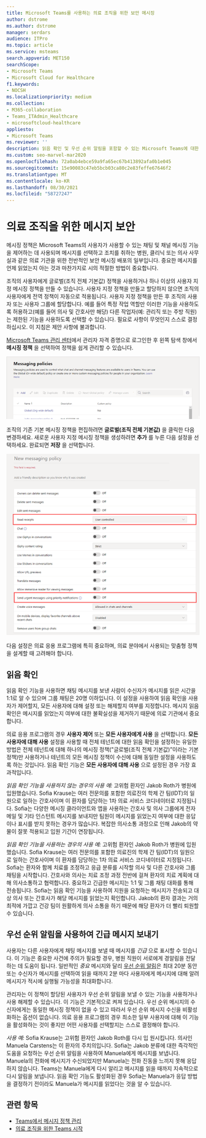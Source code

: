 ```yaml
---
title: Microsoft Teams를 사용하는 의료 조직을 위한 보안 메시징
author: dstrome
ms.author: dstrome
manager: serdars
audience: ITPro
ms.topic: article
ms.service: msteams
search.appverid: MET150
searchScope:
- Microsoft Teams
- Microsoft Cloud for Healthcare
f1.keywords:
- NOCSH
ms.localizationpriority: medium
ms.collection:
- M365-collaboration
- Teams_ITAdmin_Healthcare
- microsoftcloud-healthcare
appliesto:
- Microsoft Teams
ms.reviewer: ''
description: 읽음 확인 및 우선 순위 알림을 포함할 수 있는 Microsoft Teams에 대한 보안 메시징 정책을 사용자 지정하는 방법을 알아보세요.
ms.custom: seo-marvel-mar2020
ms.openlocfilehash: 72a0ab4ebce59a9fa65ec67b413892afa0b1e045
ms.sourcegitcommit: 15e90083c47eb5bcb03ca80c2e83feffe67646f2
ms.translationtype: MT
ms.contentlocale: ko-KR
ms.lasthandoff: 08/30/2021
ms.locfileid: "58727247"
---
```

# <a name="secure-messaging-for-healthcare-organizations"></a>의료 조직을 위한 메시지 보안

메시징 정책은 Microsoft Teams의 사용자가 사용할 수 있는 채팅 및 채널 메시징 기능을 제어하는 데 사용되며 메시지를 선택하고 조치를 취하는 병원, 클리닉 또는 의사 사무실과 같은 의료 기관을 위한 전반적인 보안 메시징 배포의 일부입니다. 중요한 메시지를 언제 읽었는지 아는 것과 마찬가지로 시의 적절한 방법이 중요합니다.

조직의 사용자에게 글로벌(조직 전체 기본값) 정책을 사용하거나 하나 이상의 사용자 지정 메시징 정책을 만들 수 있습니다. 사용자 지정 정책을 만들고 할당하지 않으면 조직의 사용자에게 전역 정책이 자동으로 적용됩니다. 사용자 지정 정책을 만든 후 조직의 사용자 또는 사용자 그룹에 할당합니다. 예를 들어 특정 작업 역할만 이러한 기능을 사용하도록 허용하고(예를 들어 의사 및 간호사만 해당) 다른 작업자(예: 관리직 또는 주방 직원)는 제한된 기능을 사용하도록 선택할 수 있습니다. 필요로 사항이 무엇인지 스스로 결정하십시오. 이 지침은 제안 사항에 불과합니다.

[Microsoft Teams 관리 센터](https://admin.teams.microsoft.com)에서 관리자 자격 증명으로 로그인한 후 왼쪽 탐색 창에서 **메시징 정책** 을 선택하여 정책을 쉽게 관리할 수 있습니다.

 ![메시징 정책 페이지의 스크린샷입니다.](../../media/hc-messaging-policy-admin-center.png)

조직의 기존 기본 메시징 정책을 편집하려면 **글로벌(조직 전체 기본값)** 을 클릭한 다음 변경하세요. 새로운 사용자 지정 메시징 정책을 생성하려면 **추가** 를 누른 다음 설정을 선택하세요. 완료되면 **저장** 을 선택합니다.

![메시징 정책 설정 스크린샷.](../../media/hc-messaging-policy.png)

다음 설정은 의료 응용 프로그램에 특히 중요하며, 의료 분야에서 사용되는 맞춤형 정책을 설계할 때 고려해야 합니다.

## <a name="read-receipts"></a>읽음 확인

읽음 확인 기능을 사용하면 채팅 메시지를 보낸 사람이 수신자가 메시지를 읽은 시간을 1:1로 알 수 있으며 그룹 채팅은 20명 이하입니다. 이 설정을 사용하여 읽음 확인을 사용자가 제어할지, 모든 사용자에 대해 설정 또는 해제할지 여부를 지정합니다. 메시지 읽음 확인은 메시지를 읽었는지 여부에 대한 불확실성을 제거하기 때문에 의료 기관에서 중요합니다.

의료 응용 프로그램의 경우 **사용자 제어** 또는 **모든 사용자에게 사용** 을 선택합니다. **모든 사용자에 대해 사용** 설정을 사용할 때 전체 테넌트에 대한 읽음 확인을 설정하는 유일한 방법은 전체 테넌트에 대해 하나의 메시징 정책("글로벌(조직 전체 기본값)”이라는 기본 정책)만 사용하거나 테넌트의 모든 메시징 정책이 수신에 대해 동일한 설정을 사용하도록 하는 것입니다. 읽음 확인 기능은 **모든 사용자에 대해 사용** 으로 설정된 경우 가장 효과적입니다.

*읽음 확인 기능을 사용하지 않는 경우의 사용 예:* 고위험 환자인 Jakob Roth가 병원에 ​​입원했습니다.  Sofia Krause는 여러 전문의를 포함한 의료진의 학제 간 팀(IDT)의 일원으로 일하는 간호사이며 이 환자를 담당하는 1차 의료 서비스 코디네이터로 지정됩니다.  Sofia는 다양한 메시징 클라이언트와 앱을 사용하는 간호사 및 의사 그룹에게 전자 메일 및 기타 인스턴트 메시지를 보내지만 팀원이 메시지를 읽었는지 여부에 대한 응답이나 표시를 받지 못하는 경우가 많습니다. 복잡한 의사소통 과정으로 인해 Jakob의 약물이 잘못 적용되고 입원 기간이 연장됩니다.

*읽음 확인 기능을 사용하는 경우의 사용 예:* 고위험 환자인 Jakob Roth가 병원에 ​​입원했습니다.  Sofia Krause는 여러 전문의를 포함한 의료진의 학제 간 팀(IDT)의 일원으로 일하는 간호사이며 이 환자를 담당하는 1차 의료 서비스 코디네이터로 지정됩니다.  Sofia는 환자와 함께 치료를 조정하고 응급 분류를 시작할 의사 및 다른 간호사와 그룹 채팅을 시작합니다.  간호사와 의사는 치료 조정 과정 전반에 걸쳐 환자의 치료 계획에 대해 의사소통하고 협력합니다.  중요하고 긴급한 메시지는 1:1 및 그룹 채팅 대화를 통해 전송됩니다. Sofia는 읽음 확인 기능을 사용하여 지원을 요청하는 메시지가 전송되고 대상 의사 또는 간호사가 해당 메시지를 읽었는지 확인합니다. Jakob의 환자 결과는 거의 최적에 가깝고 건강 팀이 원활하게 의사 소통을 하기 때문에 해당 환자가 더 빨리 퇴원할 수 있습니다.

## <a name="send-urgent-messages-using-priority-notifications"></a>우선 순위 알림을 사용하여 긴급 메시지 보내기

사용자는 다른 사용자에게 채팅 메시지를 보낼 때 메시지를 *긴급* 으로 표시할 수 있습니다. 이 기능은 중요한 사건에 주의가 필요할 경우, 병원 직원이 서로에게 경알림을 전달하는 데 도움이 됩니다. 일반적인 *중요* 메시지와 달리 [우선 순위 알림](https://support.microsoft.com/article/mark-a-message-as-important-or-urgent-in-teams-ea99d5b6-1317-4550-8d75-86ff14cd4462)은 최대 20분 동안 또는 수신자가 메시지를 선택하여 읽을 때까지 2분 마다 사용자에게 메시지에 대해 알려 메시지가 적시에 실행될 가능성을 최대화합니다.

관리자는 이 정책이 할당된 사용자가 우선 순위 알림을 보낼 수 있는 기능을 사용하거나 사용 해제할 수 있습니다. 이 기능은 기본적으로 켜져 있습니다. 우선 순위 메시지의 수신자에게는 동일한 메시징 정책이 없을 수 있고 따라서 우선 순위 메시지 수신을 비활성화하는 옵션이 없습니다. 의료 응용 프로그램의 경우 최소한 일부 사용자에 대해 이 기능을 활성화하는 것이 좋지만 어떤 사용자를 선택할지는 스스로 결정해야 합니다.

*사용 예:* Sofia Krause는 고위험 환자인 Jakob Roth를 다시 입 원시킵니다. 의사인 Manuela Carstens는 이 환자의 주치의입니다.  Sofia는 Jakob 분류에 대한 즉각적인 도움을 요청하는 우선 순위 알림을 사용하여 Manuela에게 메시지를 보냅니다.  Manuela의 전화에 메시지가 수신되었지만 Manuela는 전화 진동을 느끼지 못해 응답하지 않습니다. Teams는 Manuela에게 다시 알리고 메시지를 읽을 때까지 지속적으로 다시 알림을 보냅니다. 읽음 확인 기능도 활성화된 경우 Sofia는 Manuela가 응답 방법을 결정하기 전이라도 Manuela가 메시지를 읽었다는 것을 알 수 있습니다.

## <a name="related-topics"></a>관련 항목

- [Teams에서 메시지 정책 관리](../../messaging-policies-in-teams.md)
- [의료 조직을 위한 Teams 시작](teams-in-hc.md)
